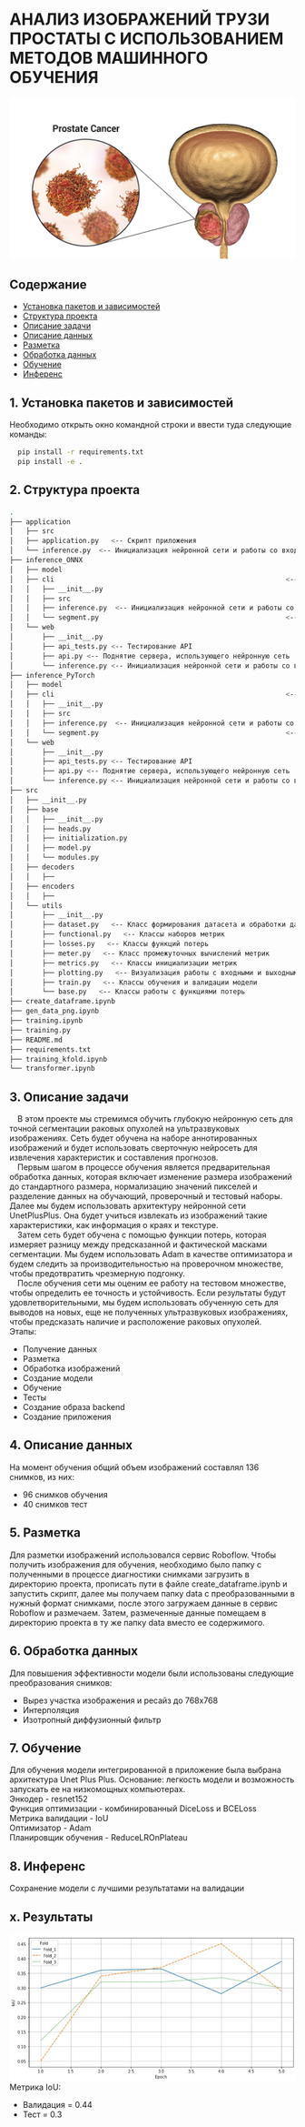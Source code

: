 # АНАЛИЗ ИЗОБРАЖЕНИЙ ТРУЗИ ПРОСТАТЫ С ИСПОЛЬЗОВАНИЕМ МЕТОДОВ МАШИННОГО ОБУЧЕНИЯ
![](image_readme/Prostate_Cancer.jpg)
## Содержание

<!--ts-->

   * [Установка пакетов и зависимостей](#1-Установка-пакетов-и-зависимостей)
   * [Структура проекта](#2-Структура-проекта)
   * [Описание задачи](#3-Описание-задачи)
   * [Описание данных](#4-Описание-данных)
   * [Разметка](#5-Разметка)
   * [Обработка данных](#6-Обработка-данных)
   * [Обучение](#7-Обучение)
   * [Инференс](#8-Инференс)

<!--te-->

## 1. Установка пакетов и зависимостей
Необходимо открыть окно командной строки и ввести туда следующие команды:
```bash
  pip install -r requirements.txt
  pip install -e .
```
## 2. Структура проекта

```bash
.
├── application                                                                               <-- 
│   ├── src                                                                                                 <-- 
│   ├── application.py   <-- Скрипт приложения
│   └── inference.py  <-- Инициализация нейронной сети и работы со входными изображениями
├── inference_ONNX                                                                                          <-- 
│   ├── model                                                                      <-- Директория для загрузки весов обученной модели
│   ├── cli                                                         <-- 
│   │   ├── __init__.py
│   │   ├── src
│   │   ├── inference.py  <-- Инициализация нейронной сети и работы со входными изображениями
│   │   └── segment.py                                              <-- Обработка изображений нейронной сетью
│   └── web
│       ├── __init__.py
│       ├── api_tests.py <-- Тестирование API
│       ├── api.py <-- Поднятие сервера, использующего нейронную сеть
│       └── inference.py <-- Инициализация нейронной сети и работы со входными изображениями
├── inference_PyTorch                                                                                          <-- 
│   ├── model                                                                      <-- Директория для загрузки весов обученной модели
│   ├── cli                                                         <-- 
│   │   ├── __init__.py
│   │   ├── src
│   │   ├── inference.py  <-- Инициализация нейронной сети и работы со входными изображениями
│   │   └── segment.py                                              <-- Обработка изображений нейронной сетью
│   └── web
│       ├── __init__.py
│       ├── api_tests.py <-- Тестирование API
│       ├── api.py <-- Поднятие сервера, использующего нейронную сеть
│       └── inference.py <-- Инициализация нейронной сети и работы со входными изображениями
├── src
│   ├── __init__.py
│   ├── base
│   │   ├── __init__.py
│   │   ├── heads.py
│   │   ├── initialization.py
│   │   ├── model.py
│   │   └── modules.py
│   ├── decoders
│   │   ├──
│   ├── encoders
│   │   ├──
│   └── utils
│       ├── __init__.py
│       ├── dataset.py   <-- Класс формирования датасета и обработки данных
│       ├── functional.py   <-- Классы наборов метрик
│       ├── losses.py   <-- Классы функций потерь
│       ├── meter.py   <-- Класс промежуточных вычислений метрик
│       ├── metrics.py   <-- Классы инициализации метрик
│       ├── plotting.py   <-- Визуализация работы с входными и выходными данными
│       ├── train.py   <-- Классы обучения и валидации модели
│       └── base.py   <-- Классы работы с функциями потерь
├── create_dataframe.ipynb                                                            <-- Преобразование сырых данных в данные для разметки
├── gen_data_png.ipynb                                                              <-- Преобразование сырых данных в данные для разметки
├── training.ipynb                                                                  <-- Ноутбук обучения модели на наборе данных
├── training.py                                                                     <-- Скрипт обучения Unet для приложения
├── README.md
├── requirements.txt                                                                                    <-- Требования по пакетам
├── training_kfold.ipynb                                                                          <-- Ноутбук обучения модели по фолдам
└── transformer.ipynb                                                                                         <-- Скрипт обучения трансформера SegformerForSemanticSegmentation
```
## 3. Описание задачи
&emsp;В этом проекте мы стремимся обучить глубокую нейронную сеть для точной сегментации раковых опухолей на ультразвуковых изображениях. Сеть будет обучена на наборе аннотированных изображений и будет использовать сверточную нейросеть для извлечения характеристик и составления прогнозов.<br />
&emsp;Первым шагом в процессе обучения является предварительная обработка данных, которая включает изменение размера изображений до стандартного размера, нормализацию значений пикселей и разделение данных на обучающий, проверочный и тестовый наборы.
Далее мы будем использовать архитектуру нейронной сети UnetPlusPlus. Она будет учиться извлекать из изображений такие характеристики, как информация о краях и текстуре.<br />
&emsp;Затем сеть будет обучена с помощью функции потерь, которая измеряет разницу между предсказанной и фактической масками сегментации. Мы будем использовать Adam в качестве оптимизатора и будем следить за производительностью на проверочном множестве, чтобы предотвратить чрезмерную подгонку.<br />
&emsp;После обучения сети мы оценим ее работу на тестовом множестве, чтобы определить ее точность и устойчивость. Если результаты будут удовлетворительными, мы будем использовать обученную сеть для выводов на новых, еще не полученных ультразвуковых изображениях, чтобы предсказать наличие и расположение раковых опухолей.<br />
Этапы:
  * Получение данных
  * Разметка
  * Обработка изображений
  * Создание модели
  * Обучение
  * Тесты
  * Создание образа backend
  * Создание приложения

## 4. Описание данных
На момент обучения общий объем изображений составлял 136 снимков, из них:
  * 96 снимков обучения
  * 40 снимков тест

## 5. Разметка
Для разметки изображений использовался сервис Roboflow. Чтобы получить изображения для обучения, необходимо было папку с полученными в процессе диагностики снимками загрузить в директорию проекта, прописать пути в файле create_dataframe.ipynb и запустить скрипт, далее мы получаем папку data с преобразованными в нужный формат снимками, после этого загружаем данные в сервис Roboflow и размечаем. Затем, размеченные данные помещаем в директорию проекта в ту же папку data вместо ее содержимого.

## 6. Обработка данных
Для повышения эффективности модели были использованы следующие преобразования снимков:
  * Вырез участка изображения и ресайз до 768х768
  * Интерполяция
  * Изотропный диффузионный фильтр

## 7. Обучение
Для обучения модели интегрированной в приложение была выбрана архитектура Unet Plus Plus. Основание: легкость модели и возможность запускать ее на низкомощных компьютерах.<br />
Энкодер - resnet152<br />
Функция оптимизации - комбинированный DiceLoss и BCELoss<br />
Метрика валидации - IoU<br />
Оптимизатор - Adam<br />
Планировщик обучения - ReduceLROnPlateau

## 8. Инференс
Сохранение модели с лучшими результатами на валидации


## х. Результаты
![Вадидация](./image_readme/validation.jpg)
Метрика IoU:
  * Валидация = 0.44
  * Тест = 0.3